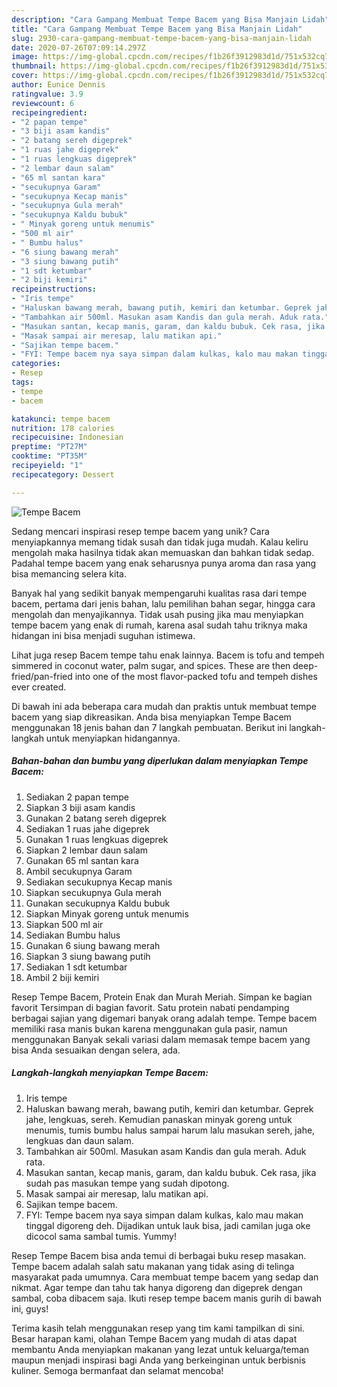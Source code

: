 ```yaml
---
description: "Cara Gampang Membuat Tempe Bacem yang Bisa Manjain Lidah"
title: "Cara Gampang Membuat Tempe Bacem yang Bisa Manjain Lidah"
slug: 2930-cara-gampang-membuat-tempe-bacem-yang-bisa-manjain-lidah
date: 2020-07-26T07:09:14.297Z
image: https://img-global.cpcdn.com/recipes/f1b26f3912983d1d/751x532cq70/tempe-bacem-foto-resep-utama.jpg
thumbnail: https://img-global.cpcdn.com/recipes/f1b26f3912983d1d/751x532cq70/tempe-bacem-foto-resep-utama.jpg
cover: https://img-global.cpcdn.com/recipes/f1b26f3912983d1d/751x532cq70/tempe-bacem-foto-resep-utama.jpg
author: Eunice Dennis
ratingvalue: 3.9
reviewcount: 6
recipeingredient:
- "2 papan tempe"
- "3 biji asam kandis"
- "2 batang sereh digeprek"
- "1 ruas jahe digeprek"
- "1 ruas lengkuas digeprek"
- "2 lembar daun salam"
- "65 ml santan kara"
- "secukupnya Garam"
- "secukupnya Kecap manis"
- "secukupnya Gula merah"
- "secukupnya Kaldu bubuk"
- " Minyak goreng untuk menumis"
- "500 ml air"
- " Bumbu halus"
- "6 siung bawang merah"
- "3 siung bawang putih"
- "1 sdt ketumbar"
- "2 biji kemiri"
recipeinstructions:
- "Iris tempe"
- "Haluskan bawang merah, bawang putih, kemiri dan ketumbar. Geprek jahe, lengkuas, sereh. Kemudian panaskan minyak goreng untuk menumis, tumis bumbu halus sampai harum lalu masukan sereh, jahe, lengkuas dan daun salam."
- "Tambahkan air 500ml. Masukan asam Kandis dan gula merah. Aduk rata."
- "Masukan santan, kecap manis, garam, dan kaldu bubuk. Cek rasa, jika sudah pas masukan tempe yang sudah dipotong."
- "Masak sampai air meresap, lalu matikan api."
- "Sajikan tempe bacem."
- "FYI: Tempe bacem nya saya simpan dalam kulkas, kalo mau makan tinggal digoreng deh. Dijadikan untuk lauk bisa, jadi camilan juga oke dicocol sama sambal tumis. Yummy!"
categories:
- Resep
tags:
- tempe
- bacem

katakunci: tempe bacem 
nutrition: 178 calories
recipecuisine: Indonesian
preptime: "PT27M"
cooktime: "PT35M"
recipeyield: "1"
recipecategory: Dessert

---
```



![Tempe Bacem](https://img-global.cpcdn.com/recipes/f1b26f3912983d1d/751x532cq70/tempe-bacem-foto-resep-utama.jpg)

Sedang mencari inspirasi resep tempe bacem yang unik? Cara menyiapkannya memang tidak susah dan tidak juga mudah. Kalau keliru mengolah maka hasilnya tidak akan memuaskan dan bahkan tidak sedap. Padahal tempe bacem yang enak seharusnya punya aroma dan rasa yang bisa memancing selera kita.

Banyak hal yang sedikit banyak mempengaruhi kualitas rasa dari tempe bacem, pertama dari jenis bahan, lalu pemilihan bahan segar, hingga cara mengolah dan menyajikannya. Tidak usah pusing jika mau menyiapkan tempe bacem yang enak di rumah, karena asal sudah tahu triknya maka hidangan ini bisa menjadi suguhan istimewa.

Lihat juga resep Bacem tempe tahu enak lainnya. Bacem is tofu and tempeh simmered in coconut water, palm sugar, and spices. These are then deep-fried/pan-fried into one of the most flavor-packed tofu and tempeh dishes ever created.


Di bawah ini ada beberapa cara mudah dan praktis untuk membuat tempe bacem yang siap dikreasikan. Anda bisa menyiapkan Tempe Bacem menggunakan 18 jenis bahan dan 7 langkah pembuatan. Berikut ini langkah-langkah untuk menyiapkan hidangannya.

<!--inarticleads1-->

##### Bahan-bahan dan bumbu yang diperlukan dalam menyiapkan Tempe Bacem:

1. Sediakan 2 papan tempe
1. Siapkan 3 biji asam kandis
1. Gunakan 2 batang sereh digeprek
1. Sediakan 1 ruas jahe digeprek
1. Gunakan 1 ruas lengkuas digeprek
1. Siapkan 2 lembar daun salam
1. Gunakan 65 ml santan kara
1. Ambil secukupnya Garam
1. Sediakan secukupnya Kecap manis
1. Siapkan secukupnya Gula merah
1. Gunakan secukupnya Kaldu bubuk
1. Siapkan  Minyak goreng untuk menumis
1. Siapkan 500 ml air
1. Sediakan  Bumbu halus
1. Gunakan 6 siung bawang merah
1. Siapkan 3 siung bawang putih
1. Sediakan 1 sdt ketumbar
1. Ambil 2 biji kemiri


Resep Tempe Bacem, Protein Enak dan Murah Meriah. Simpan ke bagian favorit Tersimpan di bagian favorit. Satu protein nabati pendamping berbagai sajian yang digemari banyak orang adalah tempe. Tempe bacem memiliki rasa manis bukan karena menggunakan gula pasir, namun menggunakan Banyak sekali variasi dalam memasak tempe bacem yang bisa Anda sesuaikan dengan selera, ada. 

<!--inarticleads2-->

##### Langkah-langkah menyiapkan Tempe Bacem:

1. Iris tempe
1. Haluskan bawang merah, bawang putih, kemiri dan ketumbar. Geprek jahe, lengkuas, sereh. Kemudian panaskan minyak goreng untuk menumis, tumis bumbu halus sampai harum lalu masukan sereh, jahe, lengkuas dan daun salam.
1. Tambahkan air 500ml. Masukan asam Kandis dan gula merah. Aduk rata.
1. Masukan santan, kecap manis, garam, dan kaldu bubuk. Cek rasa, jika sudah pas masukan tempe yang sudah dipotong.
1. Masak sampai air meresap, lalu matikan api.
1. Sajikan tempe bacem.
1. FYI: Tempe bacem nya saya simpan dalam kulkas, kalo mau makan tinggal digoreng deh. Dijadikan untuk lauk bisa, jadi camilan juga oke dicocol sama sambal tumis. Yummy!


Resep Tempe Bacem bisa anda temui di berbagai buku resep masakan. Tempe bacem adalah salah satu makanan yang tidak asing di telinga masyarakat pada umumnya. Cara membuat tempe bacem yang sedap dan nikmat. Agar tempe dan tahu tak hanya digoreng dan digeprek dengan sambal, coba dibacem saja. Ikuti resep tempe bacem manis gurih di bawah ini, guys! 

Terima kasih telah menggunakan resep yang tim kami tampilkan di sini. Besar harapan kami, olahan Tempe Bacem yang mudah di atas dapat membantu Anda menyiapkan makanan yang lezat untuk keluarga/teman maupun menjadi inspirasi bagi Anda yang berkeinginan untuk berbisnis kuliner. Semoga bermanfaat dan selamat mencoba!
